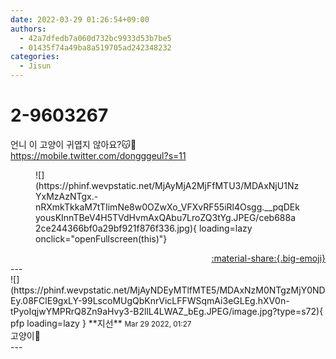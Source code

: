 ```yaml
---
date: 2022-03-29 01:26:54+09:00
authors:
  - 42a7dfedb7a060d732bc9933d53b7be5
  - 01435f74a49ba8a519705ad242348232
categories:
  - Jisun
---
```


# 2-9603267

<div class="post-container" markdown="1">
<div class="content-container md-sidebar__scrollwrap" markdown="1">

언니 이 고양이 귀엽지 않아요?😽💚<br><a href="https://mobile.twitter.com/dongggeul?s=11">https://mobile.twitter.com/dongggeul?s=11</a>
<figure markdown="1">
![](https://phinf.wevpstatic.net/MjAyMjA2MjFfMTU3/MDAxNjU1NzYxMzAzNTgx.-nRXmkTkkaM7tTIimNe8w0OZwXo_VFXvRF55iRl4Osgg.__pqDEkyousKInnTBeV4H5TVdHvmAxQAbu7LroZQ3tYg.JPEG/ceb688a2ce244366bf0a29bf921f876f336.jpg){ loading=lazy onclick="openFullscreen(this)"}
</figure>


</div>
</div>

<div style="text-align: right;" markdown="1">
<a href="https://weverse.io/fromis9/fanpost/2-9603267" style="text-align: right;">:material-share:{.big-emoji}</a>
</div>
---

<div class="comments-container md-sidebar__scrollwrap" markdown="1">
<div class="comment" markdown="1">
<div class='id-container' markdown="1">
![](https://phinf.wevpstatic.net/MjAyNDEyMTlfMTE5/MDAxNzM0NTgzMjY0NDEy.08FClE9gxLY-99LscoMUgQbKnrVicLFFWSqmAi3eGLEg.hXV0n-tPyoIqjwYMPRrQ8Zn9aHvy3-B2llL4LWAZ_bEg.JPEG/image.jpg?type=s72){ pfp loading=lazy }
**<span class="artist">지선</span>** <small>Mar 29 2022, 01:27</small><br>
</div>
<div class='comment-body' markdown="1">
고양이🥹
</div>
</div>
</div>
---
